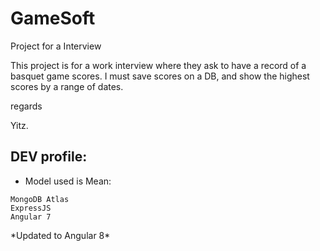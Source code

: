 # GameSoft
Project for a Interview


This project is for a work interview where they ask to have a record of a basquet game scores.
I must save scores on a DB, and show the highest scores by a range of dates.




regards 

Yitz.

## DEV profile:

- Model used is Mean:

```
MongoDB Atlas
ExpressJS
Angular 7
```
\*Updated to Angular 8\*
